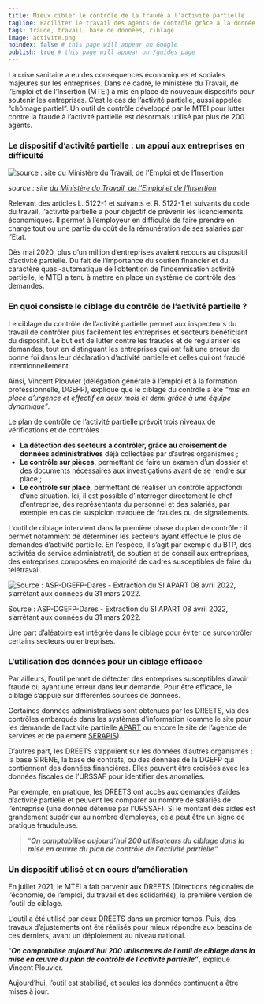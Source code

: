 ```yaml
---
title: Mieux cibler le contrôle de la fraude à l’activité partielle
tagline: Faciliter le travail des agents de contrôle grâce à la donnée
tags: fraude, travail, base de données, ciblage
image: activite.png
noindex: false # this page will appear on Google
publish: true # this page will appear on /guides page
---
```


La crise sanitaire a eu des conséquences économiques et sociales majeures sur les entreprises. Dans ce cadre, le ministère du Travail, de l’Emploi et de l’Insertion (MTEI) a mis en place de nouveaux dispositifs pour soutenir les entreprises. C’est le cas de l’activité partielle, aussi appelée “chômage partiel”. Un outil de contrôle développé par le MTEI pour lutter contre la fraude à l’activité partielle est désormais utilisé par plus de 200 agents.

### **Le dispositif d’activité partielle : un appui aux entreprises en difficulté**

![*source : site [du Ministère du Travail, de l’Emploi et de l’Insertion](https://travail-emploi.gouv.fr/emploi-et-insertion/accompagnement-des-mutations-economiques/activite-partielle-chomage-partiel/article/activite-partielle-chomage-partiel)*](/images/guides/activite_partielle_1.png)

_source : site [du Ministère du Travail, de l’Emploi et de l’Insertion](https://travail-emploi.gouv.fr/emploi-et-insertion/accompagnement-des-mutations-economiques/activite-partielle-chomage-partiel/article/activite-partielle-chomage-partiel)_

Relevant des articles L. 5122-1 et suivants et R. 5122-1 et suivants du code du travail, l’activité partielle a pour objectif de prévenir les licenciements économiques. Il permet à l’employeur en difficulté de faire prendre en charge tout ou une partie du coût de la rémunération de ses salariés par l’Etat.

Dès mai 2020, plus d’un million d’entreprises avaient recours au dispositif d’activité partielle. Du fait de l’importance du soutien financier et du caractère quasi-automatique de l’obtention de l’indemnisation activité partielle, le MTEI a tenu à mettre en place un système de contrôle des demandes.

### **En quoi consiste le ciblage du contrôle de l’activité partielle ?**

Le ciblage du contrôle de l’activité partielle permet aux inspecteurs du travail de contrôler plus facilement les entreprises et secteurs bénéficiant du dispositif. Le but est de lutter contre les fraudes et de régulariser les demandes, tout en distinguant les entreprises qui ont fait une erreur de bonne foi dans leur déclaration d’activité partielle et celles qui ont fraudé intentionnellement.

Ainsi, Vincent Plouvier (délégation générale à l’emploi et à la formation professionnelle, DGEFP), explique que le ciblage du contrôle a été _“mis en place d’urgence et effectif en deux mois et demi grâce à une équipe dynamique”_.

Le plan de contrôle de l’activité partielle prévoit trois niveaux de vérifications et de contrôles :

- **La détection des secteurs à contrôler, grâce au croisement de données administratives** déjà collectées par d’autres organismes ;
- **Le contrôle sur pièces**, permettant de faire un examen d’un dossier et des documents nécessaires aux investigations avant de se rendre sur place ;
- **Le contrôle sur place**, permettant de réaliser un contrôle approfondi d’une situation. Ici, il est possible d’interroger directement le chef d’entreprise, des représentants du personnel et des salariés, par exemple en cas de suspicion marquée de fraudes ou de signalements.

L’outil de ciblage intervient dans la première phase du plan de contrôle : il permet notamment de déterminer les secteurs ayant effectué le plus de demandes d’activité partielle. En l’espèce, il s’agit par exemple du BTP, des activités de service administratif, de soutien et de conseil aux entreprises, des entreprises composées en majorité de cadres susceptibles de faire du télétravail.

![Source : ASP-DGEFP-Dares - Extraction du SI APART 08 avril 2022, s’arrêtant aux données du 31 mars 2022.](/images/guides/activite_partielle_2.jpeg)

Source : ASP-DGEFP-Dares - Extraction du SI APART 08 avril 2022, s’arrêtant aux données du 31 mars 2022.

Une part d’aléatoire est intégrée dans le ciblage pour éviter de surcontrôler certains secteurs ou entreprises.

### **L’utilisation des données pour un ciblage efficace**

Par ailleurs, l’outil permet de détecter des entreprises susceptibles d’avoir fraudé ou ayant une erreur dans leur demande. Pour être efficace, le ciblage s’appuie sur différentes sources de données.

Certaines données administratives sont obtenues par les DREETS, via des contrôles embarqués dans les systèmes d'information (comme le site pour les demande de l’activité partielle [APART](https://activitepartielle.emploi.gouv.fr/aparts/) ou encore le site de l’agence de services et de paiement [](https://activitepartielle.emploi.gouv.fr/aparts/)[SERAPIS](https://serapis.asp-public.fr/SERAPISIM/)).

D’autres part, les DREETS s’appuient sur les données d’autres organismes : la base SIRENE, la base de contrats, ou des données de la DGEFP qui contiennent des données financières. Elles peuvent être croisées avec les données fiscales de l’URSSAF pour identifier des anomalies.

Par exemple, en pratique, les DREETS ont accès aux demandes d’aides d’activité partielle et peuvent les comparer au nombre de salariés de l’entreprise (une donnée détenue par l’URSSAF). Si le montant des aides est grandement supérieur au nombre d’employés, cela peut être un signe de pratique frauduleuse.

> “**_On comptabilise aujourd’hui 200 utilisateurs du ciblage dans la mise en œuvre du plan de contrôle de l’activité partielle”_**

### Un dispositif utilisé et en cours d’amélioration

En juillet 2021, le MTEI a fait parvenir aux DREETS (Directions régionales de l’économie, de l’emploi, du travail et des solidarités), la première version de l’outil de ciblage.

L’outil a été utilisé par deux DREETS dans un premier temps. Puis, des travaux d’ajustements ont été réalisés pour mieux répondre aux besoins de ces derniers, avant un déploiement au niveau national.

“**_On comptabilise aujourd’hui 200 utilisateurs de l’outil de ciblage dans la mise en œuvre du plan de contrôle de l’activité partielle”_**, explique Vincent Plouvier.

Aujourd’hui, l’outil est stabilisé, et seules les données continuent à être mises à jour.
